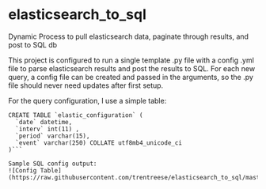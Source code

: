# elasticsearch_to_sql
Dynamic Process to pull elasticsearch data, paginate through results, and post to SQL db

This project is configured to run a single template .py file with a config .yml file to parse elasticsearch results and post the results to SQL. For each new query, a config file can be created and passed in the arguments, so the .py file should never need updates after first setup.

For the query configuration, I use a simple table:

```
CREATE TABLE `elastic_configuration` (
  `date` datetime,
  `interv` int(11) ,
  `period` varchar(15),
  `event` varchar(250) COLLATE utf8mb4_unicode_ci
)```

Sample SQL config output:
![Config Table](https://raw.githubusercontent.com/trentreese/elasticsearch_to_sql/master/config_table.jpg)
